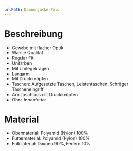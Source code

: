 ```yaml
---
urlPath: Daunenjacke-Polo
---
```


# Beschreibung

- Gewebe mit flacher Optik
- Warme Qualität
- Regular Fit
- Unifarben
- Mit Umlegekragen
- Langarm
- Mit Druckknöpfen
- Taschen: Aufgesetzte Taschen, Leistentaschen, Schräger Tascheneingriff
- Armabschluss mit Druckknöpfen
- Ohne Innenfutter

# Material

- Obermaterial: Polyamid (Nylon) 100%
- Futtermaterial: Polyamid (Nylon) 100%
- Füllmaterial: Daunen 90%, Federn 10%
